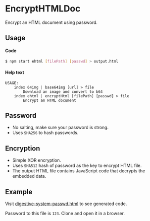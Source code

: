 # EncryptHTMLDoc
Encrypt an HTML document using password.

## Usage

#### Code
```bash
$ npm start ehtml [filePath] [passwd] > output.html
```

#### Help text
```
USAGE:
    index 64img | base64img [url] > file
        Download an image and convert to b64
    index ehtml | encryptHtml [filePath] [passwd] > file
        Encrypt an HTML document
```

## Password
- No salting, make sure your password is strong.
- Uses `SHA256` to hash passwords.

## Encryption
- Simple XOR encryption.
- Uses `SHA512` hash of password as the key to encrypt HTML file.
- The output HTML file contains JavaScript code that decrypts the embedded data.

## Example
Visit [digestive-system-passwd.html](https://github.com/OogleGlu/EncryptHTMLDoc/blob/main/examples/digestive-system-passwd.html) to see generated code.

Password to this file is `123`. Clone and open it in a browser.
